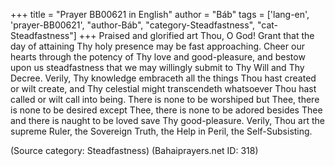 +++
title = "Prayer BB00621 in English"
author = "Báb"
tags = ['lang-en', 'prayer-BB00621', "author-Báb", "category-Steadfastness", "cat-Steadfastness"]
+++
Praised and glorified art Thou, O God!  Grant that the day of attaining Thy holy presence may be fast approaching.  Cheer our hearts through the potency of Thy love and good-pleasure, and bestow upon us steadfastness that we may willingly submit to Thy Will and Thy Decree. Verily, Thy knowledge embraceth all the things Thou hast created or wilt create, and Thy celestial might transcendeth whatsoever Thou hast called or wilt call into being.  There is none to be worshiped but Thee, there is none to be desired except Thee, there is none to be adored besides Thee and there is naught to be loved save Thy good-pleasure.
Verily, Thou art the supreme Ruler, the Sovereign Truth, the Help in Peril, the Self-Subsisting.

(Source category: Steadfastness)
(Bahaiprayers.net ID: 318)
